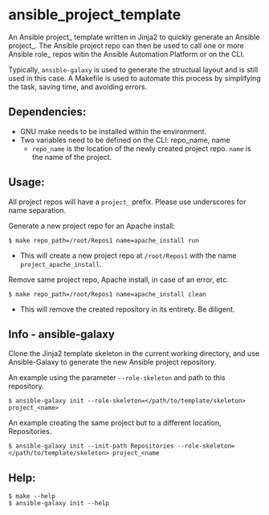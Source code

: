 # ansible_project_template
An Ansible project_ template written in Jinja2 to quickly generate an Ansible project_.  The Ansible project repo can then be used to call 
one or more Ansible role_ repos witin the Ansible Automation Platform or on the CLI.

Typically, `ansible-galaxy` is used to generate the structual layout and is still used in this case.  A Makefile is used to automate this 
process by simplifying the task, saving time, and avoiding errors.

Dependencies:
---

- GNU make needs to be installed within the environment. 
- Two variables need to be defined on the CLI: repo_name, name
    - `repo_name` is the location of the newly created project repo.  `name` is the name of the project.

Usage:
---

All project repos will have a `project_` prefix.  Please use underscores for name separation.  

Generate a new project repo for an Apache install:

`$ make repo_path=/root/Repos1 name=apache_install run`

- This will create a new project repo at `/root/Repos1` with the name `project_apache_install`.

Remove same project repo, Apache install, in case of an error, etc. 

`$ make repo_path=/root/Repos1 name=apache_install clean `

- This will remove the created repository in its entirety.  Be diligent.


Info - ansible-galaxy
--- 

Clone the Jinja2 template skeleton in the current working directory, and use Ansible-Galaxy to generate the new Ansible project repository.

An example using the parameter `--role-skeleton` and path to this repository.

`$ ansible-galaxy init --role-skeleton=</path/to/template/skeleton> project_<name>`

An example creating the same project but to a different location, Repositories.

`$ ansible-galaxy init --init-path Repositories --role-skeleton=</path/to/template/skeleton> project_<name`

Help:
---

`$ make --help` \
`$ ansible-galaxy init --help`